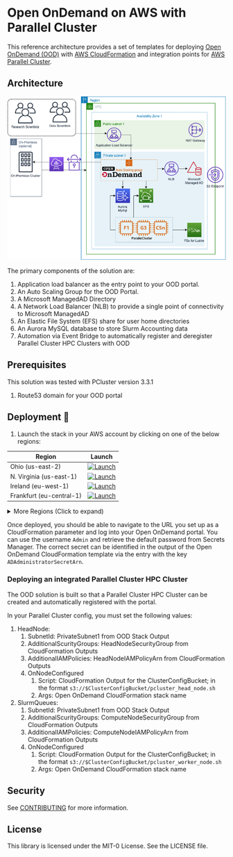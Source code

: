 # Open OnDemand on AWS with Parallel Cluster

This reference architecture provides a set of templates for deploying [Open OnDemand (OOD)](https://openondemand.org/) with [AWS CloudFormation](https://aws.amazon.com/cloudformation/) and integration points for [AWS Parallel Cluster](https://aws.amazon.com/hpc/parallelcluster/).

## Architecture

![architecture](images/architecture.png)

The primary components of the solution are:

1. Application load balancer as the entry point to your OOD portal.
1. An Auto Scaling Group for the OOD Portal.
1. A Microsoft ManagedAD Directory
1. A Network Load Balancer (NLB) to provide a single point of connectivity to Microsoft ManagedAD
1. An Elastic File System (EFS) share for user home directories
1. An Aurora MySQL database to store Slurm Accounting data
1. Automation via Event Bridge to automatically register and deregister Parallel Cluster HPC Clusters with OOD

## Prerequisites

This solution was tested with PCluster version 3.3.1

1. Route53 domain for your OOD portal

## Deployment 🚀

1. Launch the stack in your AWS account by clicking on one of the below regions:


| Region           | Launch                                                                                                                                                                                                                                                                                                                           |
|------------------|----------------------------------------------------------------------------------------------------------------------------------------------------------------------------------------------------------------------------------------------------------------------------------------------------------------------------------|
| Ohio (us-east-2) | [![Launch](https://samdengler.github.io/cloudformation-launch-stack-button-svg/images/us-east-2.svg)](https://us-east-2.console.aws.amazon.com/cloudformation/home?region=us-east-2#/stacks/create/review?stackName=open-ondemand&templateURL=https://aws-hpc-workshops.s3.amazonaws.com/openondemand.yml) |
| N. Virginia (us-east-1) | [![Launch](https://samdengler.github.io/cloudformation-launch-stack-button-svg/images/us-east-1.svg)](https://us-east-1.console.aws.amazon.com/cloudformation/home?region=us-east-1#/stacks/create/review?stackName=open-ondemand&templateURL=https://aws-hpc-workshops.s3.amazonaws.com/openondemand.yml) |
| Ireland (eu-west-1) | [![Launch](https://samdengler.github.io/cloudformation-launch-stack-button-svg/images/eu-west-1.svg)](https://eu-west-1.console.aws.amazon.com/cloudformation/home?region=eu-west-1#/stacks/create/review?stackName=open-ondemand&templateURL=https://aws-hpc-workshops.s3.amazonaws.com/openondemand.yml) |
| Frankfurt (eu-central-1) | [![Launch](https://samdengler.github.io/cloudformation-launch-stack-button-svg/images/eu-central-1.svg)](https://eu-central-1.console.aws.amazon.com/cloudformation/home?region=eu-central-1#/stacks/create/review?stackName=open-ondemand&templateURL=https://aws-hpc-workshops.s3.amazonaws.com/openondemand.yml) |

<details>
    <summary>More Regions (Click to expand)</summary>

| Region           | Launch                                                                                                                                                                                                                                                                                                                           |
|------------------|----------------------------------------------------------------------------------------------------------------------------------------------------------------------------------------------------------------------------------------------------------------------------------------------------------------------------------|
| Oregon (us-west-2) | [![Launch](https://samdengler.github.io/cloudformation-launch-stack-button-svg/images/us-west-2.svg)](https://us-west-2.console.aws.amazon.com/cloudformation/home?region=us-west-2#/stacks/create/review?stackName=open-ondemand&templateURL=https://aws-hpc-workshops.s3.amazonaws.com/openondemand.yml) |
| California (us-west-1) | [![Launch](https://samdengler.github.io/cloudformation-launch-stack-button-svg/images/us-west-1.svg)](https://us-west-1.console.aws.amazon.com/cloudformation/home?region=us-west-1#/stacks/create/review?stackName=open-ondemand&templateURL=https://aws-hpc-workshops.s3.amazonaws.com/openondemand.yml) |
| London (eu-west-2) | [![Launch](https://samdengler.github.io/cloudformation-launch-stack-button-svg/images/eu-west-2.svg)](https://eu-west-2.console.aws.amazon.com/cloudformation/home?region=eu-west-2#/stacks/create/review?stackName=open-ondemand&templateURL=https://aws-hpc-workshops.s3.amazonaws.com/openondemand.yml) |
| Paris (eu-west-3) | [![Launch](https://samdengler.github.io/cloudformation-launch-stack-button-svg/images/eu-west-3.svg)](https://eu-west-3.console.aws.amazon.com/cloudformation/home?region=eu-west-3#/stacks/create/review?stackName=open-ondemand&templateURL=https://aws-hpc-workshops.s3.amazonaws.com/openondemand.yml) |
| Stockholm (eu-north-1) | [![Launch](https://samdengler.github.io/cloudformation-launch-stack-button-svg/images/eu-north-1.svg)](https://eu-north-1.console.aws.amazon.com/cloudformation/home?region=eu-north-1#/stacks/create/review?stackName=open-ondemand&templateURL=https://aws-hpc-workshops.s3.amazonaws.com/openondemand.yml) |
| Middle East (me-south-1) | [![Launch](https://samdengler.github.io/cloudformation-launch-stack-button-svg/images/me-south-1.svg)](https://me-south-1.console.aws.amazon.com/cloudformation/home?region=me-south-1#/stacks/create/review?stackName=open-ondemand&templateURL=https://aws-hpc-workshops.s3.amazonaws.com/openondemand.yml) |
| South America (sa-east-1) | [![Launch](https://samdengler.github.io/cloudformation-launch-stack-button-svg/images/sa-east-1.svg)](https://sa-east-1.console.aws.amazon.com/cloudformation/home?region=sa-east-1#/stacks/create/review?stackName=open-ondemand&templateURL=https://aws-hpc-workshops.s3.amazonaws.com/openondemand.yml) |
| Canada (ca-central-1) | [![Launch](https://samdengler.github.io/cloudformation-launch-stack-button-svg/images/ca-central-1.svg)](https://ca-central-1.console.aws.amazon.com/cloudformation/home?region=ca-central-1#/stacks/create/review?stackName=open-ondemand&templateURL=https://aws-hpc-workshops.s3.amazonaws.com/openondemand.yml) |
| Tokyo (ap-northeast-1) | [![Launch](https://samdengler.github.io/cloudformation-launch-stack-button-svg/images/ap-northeast-1.svg)](https://ap-northeast-1.console.aws.amazon.com/cloudformation/home?region=ap-northeast-1#/stacks/create/review?stackName=open-ondemand&templateURL=https://aws-hpc-workshops.s3.amazonaws.com/openondemand.yml) |
| Seoul (ap-northeast-2) | [![Launch](https://samdengler.github.io/cloudformation-launch-stack-button-svg/images/ap-northeast-2.svg)](https://ap-northeast-2.console.aws.amazon.com/cloudformation/home?region=ap-northeast-2#/stacks/create/review?stackName=open-ondemand&templateURL=https://aws-hpc-workshops.s3.amazonaws.com/openondemand.yml) |
| Mumbai (ap-south-1) | [![Launch](https://samdengler.github.io/cloudformation-launch-stack-button-svg/images/ap-south-1.svg)](https://ap-south-1.console.aws.amazon.com/cloudformation/home?region=ap-south-1#/stacks/create/review?stackName=open-ondemand&templateURL=https://aws-hpc-workshops.s3.amazonaws.com/openondemand.yml) |
| Singapore (ap-southeast-1) | [![Launch](https://samdengler.github.io/cloudformation-launch-stack-button-svg/images/ap-southeast-1.svg)](https://ap-southeast-1.console.aws.amazon.com/cloudformation/home?region=ap-southeast-1#/stacks/create/review?stackName=open-ondemand&templateURL=https://aws-hpc-workshops.s3.amazonaws.com/openondemand.yml) |
| Sydney (ap-southeast-2) | [![Launch](https://samdengler.github.io/cloudformation-launch-stack-button-svg/images/ap-southeast-2.svg)](https://ap-southeast-2.console.aws.amazon.com/cloudformation/home?region=ap-southeast-2#/stacks/create/review?stackName=open-ondemand&templateURL=https://aws-hpc-workshops.s3.amazonaws.com/openondemand.yml) |
</details>

Once deployed, you should be able to navigate to the URL you set up as a CloudFormation parameter and log into your Open OnDemand portal. You can use the username `Admin` and retrieve the default password from Secrets Manager. The correct secret can be identified in the output of the Open OnDemand CloudFormation template via the entry with the key `ADAdministratorSecretArn`.

### Deploying an integrated Parallel Cluster HPC Cluster

The OOD solution is built so that a Parallel Cluster HPC Cluster can be created and automatically registered with the portal.

In your Parallel Cluster config, you must set the following values:

1. HeadNode:
    1. SubnetId: PrivateSubnet1 from OOD Stack Output
    1. AdditionalScurityGroups: HeadNodeSecurityGroup from CloudFormation Outputs
    1. AdditionalIAMPolicies: HeadNodeIAMPolicyArn from CloudFormation Outputs
    1. OnNodeConfigured
        1. Script: CloudFormation Output for the ClusterConfigBucket; in the format `s3://$ClusterConfigBucket/pcluster_head_node.sh`
        1. Args: Open OnDemand CloudFormation stack name
1. SlurmQueues:
    1. SubnetId: PrivateSubnet1 from OOD Stack Output
    1. AdditionalScurityGroups: ComputeNodeSecurityGroup from CloudFormation Outputs
    1. AdditionalIAMPolicies: ComputeNodeIAMPolicyArn from CloudFormation Outputs
    1. OnNodeConfigured
        1. Script: CloudFormation Output for the ClusterConfigBucket; in the format `s3://$ClusterConfigBucket/pcluster_worker_node.sh`
        1. Args: Open OnDemand CloudFormation stack name

## Security

See [CONTRIBUTING](CONTRIBUTING.md#security-issue-notifications) for more information.

## License

This library is licensed under the MIT-0 License. See the LICENSE file.
